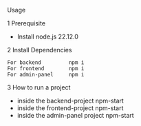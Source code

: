 Usage

1 Prerequisite
  - Install node.js 22.12.0
  
2 Install Dependencies

    For backend         npm i
    For frontend        npm i
    For admin-panel     npm i

3 How to run a project

  - inside the backend-project      npm-start 
  - inside the frontend-project     npm-start
  - inside the admin-panel project  npm-start
